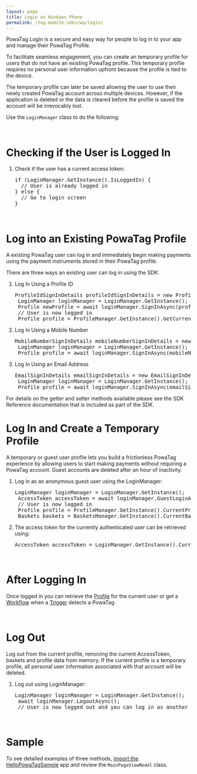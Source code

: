```yaml
---
layout: page
title: Login on Windows Phone
permalink: /tag-mobile-sdks/wp/login/
---
```


PowaTag Login is a secure and easy way for people to log in to your app and manage their PowaTag Profile.

To facilitate seamless engagement, you can create an temporary profile for users that do not have an existing PowaTag profile. This temporary profile requires no personal user information upfront because the profile is tied to the device. 

The temporary profile can later be saved allowing the user to use their newly created PowaTag account across multiple devices. However, if the application is deleted or the data is cleared before the profile is saved the account will be irrevocably lost.

Use the <code>LoginManager</code> class to do the following:

<br />

# Checking if the User is Logged In

1. Check if the user has a current access token:

    <pre>if (LoginManager.GetInstance().IsLoggedIn) {
     // User is already logged in
   } else {
     // Go to login screen
   }</pre>

<br />

# Log into an Existing PowaTag Profile

A existing PowaTag user can log in and immediately begin making payments using the payment instruments stored in their PowaTag profile.

There are three ways an existing user can log in using the SDK: 

1. Log In Using a Profile ID
	
	<pre>ProfileIdSignInDetails profileIdSignInDetails = new ProfileIdSignInDetails(signInDiag.ProfileId, signInDiag.Password);
	LoginManager loginManager = LoginManager.GetInstance();
	Profile newProfile = await loginManager.SignInAsync(profileIdSignInDetails);
	// User is now logged in
	Profile profile = ProfileManager.GetInstance().GetCurrentProfile();</pre>


2. Log In Using a Mobile Number

	<pre>MobileNumberSignInDetails mobileNumberSignInDetails = new MobileNumberSignInDetails(signInDiag.MobileNumber, signInDiag.Password);
	LoginManager loginManager = LoginManager.GetInstance();
	Profile profile = await loginManager.SignInAsync(mobileNumberSignInDetails);</pre>

	
3. Log In Using an Email Address

	<pre>EmailSignInDetails emailSignInDetails = new EmailSignInDetails(signInDiag.Email, signInDiag.Password);
	LoginManager loginManager = LoginManager.GetInstance();
	Profile profile = await loginManager.SignInAsync(emailSignInDetails);</pre>

	
For details on the getter and setter methods available please see the SDK Reference documentation that is included as part of the SDK.
<br/>	



# Log In and Create a Temporary Profile

A temporary or guest user profile lets you build a frictionless PowaTag experience by allowing users to start making payments without requiring a PowaTag account. Guest accounts are deleted after an hour of inactivity.

1. Log in as an anonymous guest user using the LoginManager:

	<pre>LoginManager loginManager = LoginManager.GetInstance();
	AccessToken accessToken = await loginManager.GuestLoginAsync();
	// User is now logged in
	Profile profile = ProfileManager.GetInstance().CurrentProfile;
	Baskets baskets = BasketsManager.GetInstance().CurrentBaskets;</pre>

   
2. The access token for the currently authenticated user can be retrieved using:

    <pre>AccessToken accessToken = LoginManager.GetInstance().CurrentAccessToken();</pre>

<br />

# After Logging In

Once logged in you can retrieve the [Profile]({{site.baseurl}}/tag-mobile-sdks/wp/profile/) for the current user or get a [Workflow]({{site.baseurl}}/tag-mobile-sdks/wp/workflows/) when a [Trigger]({{site.baseurl}}/tag-mobile-sdks/wp/triggers/) detects a PowaTag.

<br />

# Log Out

Log out from the current profile, removing the current AccessToken, baskets and profile data from memory. If the current profile is a temporary profile, all personal user information associated with that account will be deleted.

1. Log out using LoginManager:

    <pre>LoginManager loginManager = LoginManager.GetInstance();
	await loginManager.LogoutAsync();
	// User is now logged out and you can log in as another user</pre>
   
   
   <br/>
   
# Sample

To see detailed examples of three methods, [import the HelloPowaTagSample]({{site.baseurl}}/tag-mobile-sdks/wp/start/#importing-the-sample-app) app and review the <code>MainPageViewModel</code> class.
    
<br/>   
   
   
   
   
   
   
   
   
   
   
   
   
   
   